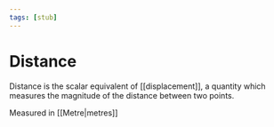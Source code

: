 ```yaml
---
tags: [stub]
---
```


# Distance
Distance is the scalar equivalent of [[displacement]], a quantity which measures the magnitude of the distance between two points. 

Measured in [[Metre|metres]]
